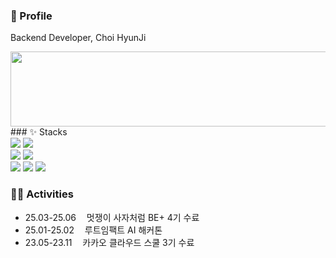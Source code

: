 ### 👋 Profile

Backend Developer, Choi HyunJi

<a href="https://www.gitanimals.org/en_US?utm_medium=image&utm_source=h0725j&utm_content=line">
  <img src="https://render.gitanimals.org/lines/h0725j" width="600" height="120"/>
</a>
### ✨ Stacks 
<div>
 <img src="https://img.shields.io/badge/java-007396?style=for-the-badge&logo=java&logoColor=white">
 <img src="https://img.shields.io/badge/springboot-6DB33F?style=for-the-badge&logo=springboot&logoColor=white">
  <br>
 <img src="https://img.shields.io/badge/mysql-4479A1?style=for-the-badge&logo=mysql&logoColor=white">
  <img src="https://img.shields.io/badge/Elastic_Search-005571?style=for-the-badge&logo=elasticsearch&logoColor=white">
 <br>
 <img src="https://img.shields.io/badge/react-61DAFB?style=for-the-badge&logo=react&logoColor=black">
 <img src="https://img.shields.io/badge/git-F05032?style=for-the-badge&logo=git&logoColor=white">
 <img src="https://img.shields.io/badge/Figma-F24E1E?style=for-the-badge&logo=figma&logoColor=white">
</div>

### 🏋🏻 Activities
- 25.03-25.06ㅤ 멋쟁이 사자처럼 BE+ 4기 수료
- 25.01-25.02ㅤ 루트임팩트 AI 해커톤
- 23.05-23.11ㅤ 카카오 클라우드 스쿨 3기 수료
  
<!--
**h0725j/h0725j** is a ✨ _special_ ✨ repository because its `README.md` (this file) appears on your GitHub profile.

Here are some ideas to get you started:

- 🔭 I’m currently working on ...
- 🌱 I’m currently learning ...
- 👯 I’m looking to collaborate on ...
- 🤔 I’m looking for help with ...
- 💬 Ask me about ...
- 📫 How to reach me: ...
- 😄 Pronouns: ...
- ⚡ Fun fact: ...
-->
